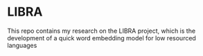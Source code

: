 # LIBRA
This repo contains my research on the LIBRA project, which is the development of a quick word embedding model for low resourced languages
